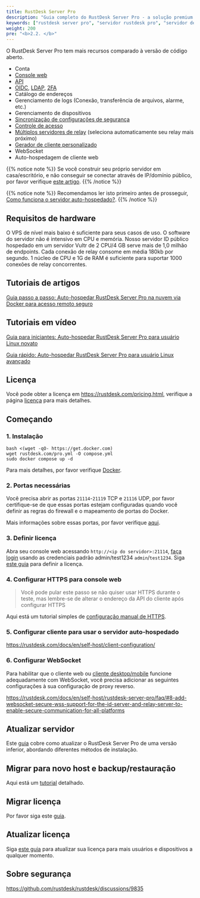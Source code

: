 ```yaml
---
title: RustDesk Server Pro
description: "Guia completo do RustDesk Server Pro - a solução premium auto-hospedada de desktop remoto. Recursos de autenticação empresarial (OIDC, LDAP, 2FA), console web, acesso à API e controles de segurança avançados para implantação profissional."
keywords: ["rustdesk server pro", "servidor rustdesk pro", "servidor desktop remoto", "acesso remoto empresarial", "rustdesk profissional", "rdp auto-hospedado", "rustdesk empresarial", "solução desktop remoto", "licença rustdesk", "console web rustdesk"]
weight: 200
pre: "<b>2.2. </b>"
---
```


O RustDesk Server Pro tem mais recursos comparado à versão de código aberto.

- Conta
- [Console web](https://rustdesk.com/docs/en/self-host/rustdesk-server-pro/console/)
- [API](https://github.com/rustdesk/rustdesk/wiki/FAQ#api-of-rustdesk-server-pro)
- [OIDC](https://rustdesk.com/docs/en/self-host/rustdesk-server-pro/oidc/), [LDAP](https://rustdesk.com/docs/en/self-host/rustdesk-server-pro/ldap/), [2FA](https://rustdesk.com/docs/en/self-host/rustdesk-server-pro/2fa/)
- Catálogo de endereços
- Gerenciamento de logs (Conexão, transferência de arquivos, alarme, etc.)
- Gerenciamento de dispositivos
- [Sincronização de configurações de segurança](https://rustdesk.com/docs/en/self-host/rustdesk-server-pro/strategy/)
- [Controle de acesso](https://rustdesk.com/docs/en/self-host/rustdesk-server-pro/permissions/)
- [Múltiplos servidores de relay](https://rustdesk.com/docs/en/self-host/rustdesk-server-pro/relay/) (seleciona automaticamente seu relay mais próximo)
- [Gerador de cliente personalizado](https://rustdesk.com/docs/en/self-host/client-configuration/#1-custom-client-generator-pro-only)
- WebSocket
- Auto-hospedagem de cliente web

{{% notice note %}}
Se você construir seu próprio servidor em casa/escritório, e não conseguir se conectar através de IP/domínio público, por favor verifique [este artigo](https://rustdesk.com/docs/en/self-host/nat-loopback-issues/).
{{% /notice %}}

{{% notice note %}}
Recomendamos ler isto primeiro antes de prosseguir, [Como funciona o servidor auto-hospedado?](/docs/en/self-host/#how-does-self-hosted-server-work).
{{% /notice %}}

## Requisitos de hardware

O VPS de nível mais baixo é suficiente para seus casos de uso. O software do servidor não é intensivo em CPU e memória. Nosso servidor ID público hospedado em um servidor Vultr de 2 CPU/4 GB serve mais de 1,0 milhão de endpoints. Cada conexão de relay consome em média 180kb por segundo. 1 núcleo de CPU e 1G de RAM é suficiente para suportar 1000 conexões de relay concorrentes.

## Tutoriais de artigos
[Guia passo a passo: Auto-hospedar RustDesk Server Pro na nuvem via Docker para acesso remoto seguro](https://www.linkedin.com/pulse/step-by-step-guide-self-host-rustdesk-server-pro-cloud-montinaro-fwnmf/)

## Tutoriais em vídeo

[Guia para iniciantes: Auto-hospedar RustDesk Server Pro para usuário Linux novato](https://www.youtube.com/watch?v=MclmfYR3frk)

[Guia rápido: Auto-hospedar RustDesk Server Pro para usuário Linux avançado](https://youtu.be/gMKFEziajmo)


## Licença

Você pode obter a licença em https://rustdesk.com/pricing.html, verifique a página [licença](https://rustdesk.com/docs/en/self-host/rustdesk-server-pro/license/) para mais detalhes.

## Começando
### 1. Instalação

```
bash <(wget -qO- https://get.docker.com)
wget rustdesk.com/pro.yml -O compose.yml
sudo docker compose up -d
```

Para mais detalhes, por favor verifique [Docker](/docs/en/self-host/rustdesk-server-pro/installscript/docker/).

### 2. Portas necessárias

Você precisa abrir as portas `21114`-`21119` TCP e `21116` UDP, por favor certifique-se de que essas portas estejam configuradas quando você definir as regras do firewall e o mapeamento de portas do Docker.

Mais informações sobre essas portas, por favor verifique [aqui](/docs/en/self-host/rustdesk-server-oss/install/#ports).

### 3. Definir licença

Abra seu console web acessando `http://<ip do servidor>:21114`, [faça login](/docs/en/self-host/rustdesk-server-pro/console/#log-in) usando as credenciais padrão admin/test1234 `admin`/`test1234`. Siga [este guia](/docs/en/self-host/rustdesk-server-pro/license/#set-license) para definir a licença.

### 4. Configurar HTTPS para console web

> Você pode pular este passo se não quiser usar HTTPS durante o teste, mas lembre-se de alterar o endereço da API do cliente após configurar HTTPS

Aqui está um tutorial simples de [configuração manual de HTTPS](https://rustdesk.com/docs/en/self-host/rustdesk-server-pro/faq/#set-up-https-for-web-console-manually).

### 5. Configurar cliente para usar o servidor auto-hospedado

https://rustdesk.com/docs/en/self-host/client-configuration/

### 6. Configurar WebSocket

Para habilitar que o cliente web ou [cliente desktop/mobile](/docs/en/self-host/client-configuration/advanced-settings/#allow-websocket) funcione adequadamente com WebSocket, você precisa adicionar as seguintes configurações à sua configuração de proxy reverso.

https://rustdesk.com/docs/en/self-host/rustdesk-server-pro/faq/#8-add-websocket-secure-wss-support-for-the-id-server-and-relay-server-to-enable-secure-communication-for-all-platforms


## Atualizar servidor

Este [guia](https://rustdesk.com/docs/en/self-host/rustdesk-server-pro/faq/#there-is-a-new-version-of-rustdesk-server-pro-out-how-can-i-upgrade) cobre como atualizar o RustDesk Server Pro de uma versão inferior, abordando diferentes métodos de instalação.

## Migrar para novo host e backup/restauração

Aqui está um [tutorial](https://github.com/rustdesk/rustdesk-server-pro/discussions/184) detalhado.

## Migrar licença

Por favor siga este [guia](https://rustdesk.com/docs/en/self-host/rustdesk-server-pro/license/#invoices-license-retrieval-and-migration).

## Atualizar licença

Siga [este guia](/docs/en/self-host/rustdesk-server-pro/license/#renewupgrade-license) para atualizar sua licença para mais usuários e dispositivos a qualquer momento.

## Sobre segurança

https://github.com/rustdesk/rustdesk/discussions/9835